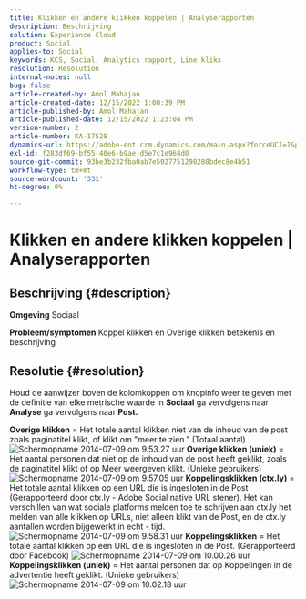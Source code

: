 ```yaml
---
title: Klikken en andere klikken koppelen | Analyserapporten
description: Beschrijving
solution: Experience Cloud
product: Social
applies-to: Social
keywords: KCS, Social, Analytics rapport, Line kliks
resolution: Resolution
internal-notes: null
bug: false
article-created-by: Amol Mahajan
article-created-date: 12/15/2022 1:00:39 PM
article-published-by: Amol Mahajan
article-published-date: 12/15/2022 1:23:04 PM
version-number: 2
article-number: KA-17528
dynamics-url: https://adobe-ent.crm.dynamics.com/main.aspx?forceUCI=1&pagetype=entityrecord&etn=knowledgearticle&id=c7533577-787c-ed11-81ac-6045bd006b4b
exl-id: f283df69-bf55-40e6-b9ae-d5e7c1e968d0
source-git-commit: 93be3b232fba0ab7e5027751298280bdec8e4b51
workflow-type: tm+mt
source-wordcount: '331'
ht-degree: 0%

---
```


# Klikken en andere klikken koppelen | Analyserapporten

## Beschrijving {#description}

<b>Omgeving</b>
Sociaal


<b>Probleem/symptomen</b>
Koppel klikken en Overige klikken betekenis en beschrijving


## Resolutie {#resolution}


Houd de aanwijzer boven de kolomkoppen om knopinfo weer te geven met de definitie van elke metrische waarde in <b>Sociaal</b> ga vervolgens naar <b>Analyse</b> ga vervolgens naar <b>Post.</b>

<b>Overige klikken</b> = Het totale aantal klikken niet van de inhoud van de post zoals paginatitel klikt, of klikt om &quot;meer te zien.&quot; (Totaal aantal)
![Schermopname 2014-07-09 om 9.53.27 uur](https://helpx.adobe.com/content/dam/help/en/social/kb/link-clicks-click-definitions/jcr%3acontent/main-pars/image/Screen%20Shot%202014-07-09%20at%209.53.27%20AM.png "Schermopname 2014-07-09 om 9.53.27 uur")
<b>Overige klikken (uniek)</b> = Het aantal personen dat niet op de inhoud van de post heeft geklikt, zoals de paginatitel klikt of op Meer weergeven klikt. (Unieke gebruikers)
![Schermopname 2014-07-09 om 9.57.05 uur](https://helpx.adobe.com/content/dam/help/en/social/kb/link-clicks-click-definitions/jcr%3acontent/main-pars/image_0/Screen%20Shot%202014-07-09%20at%209.57.05%20AM.png "Schermopname 2014-07-09 om 9.57.05 uur")
<b>Koppelingsklikken (ctx.ly)</b> = Het totale aantal klikken op een URL die is ingesloten in de Post (Gerapporteerd door ctx.ly - Adobe Social native URL stener). Het kan verschillen van wat sociale platforms melden toe te schrijven aan ctx.ly het melden van alle klikken op URLs, niet alleen klikt van de Post, en de ctx.ly aantallen worden bijgewerkt in echt - tijd.
![Schermopname 2014-07-09 om 9.58.31 uur](https://helpx.adobe.com/content/dam/help/en/social/kb/link-clicks-click-definitions/jcr%3acontent/main-pars/image_1/Screen%20Shot%202014-07-09%20at%209.58.31%20AM.png "Schermopname 2014-07-09 om 9.58.31 uur")
<b>Koppelingsklikken</b> = Het totale aantal klikken op een URL die is ingesloten in de Post. (Gerapporteerd door Facebook)
![Schermopname 2014-07-09 om 10.00.26 uur](https://helpx.adobe.com/content/dam/help/en/social/kb/link-clicks-click-definitions/jcr%3acontent/main-pars/image_2/Screen%20Shot%202014-07-09%20at%2010.00.26%20AM.png "Schermopname 2014-07-09 om 10.00.26 uur")
<b>Koppelingsklikken (uniek)</b> = Het aantal personen dat op Koppelingen in de advertentie heeft geklikt. (Unieke gebruikers)
![Schermopname 2014-07-09 om 10.02.18 uur](https://helpx.adobe.com/content/dam/help/en/social/kb/link-clicks-click-definitions/jcr%3acontent/main-pars/image_3/Screen%20Shot%202014-07-09%20at%2010.02.18%20AM.png "Schermopname 2014-07-09 om 10.02.18 uur")
